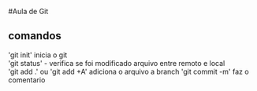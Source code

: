 ﻿#Aula de Git   
## comandos   
'git init' inicia o git   
'git status' - verifica se foi modificado arquivo entre remoto e local   
'git add .' ou 'git add +A' adiciona o arquivo a branch
'git commit -m' faz o comentario 